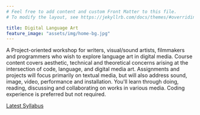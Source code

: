 ```yaml
---
# Feel free to add content and custom Front Matter to this file.
# To modify the layout, see https://jekyllrb.com/docs/themes/#overriding-theme-defaults

title: Digital Language Art
feature_image: "assets/img/home-bg.jpg"
---
```


A Project-oriented workshop for writers, visual/sound artists, filmmakers and programmers who wish to explore language art in digital media. Course content covers aesthetic, technical and theoretical concerns arising at the intersection of code, language, and digital media art. Assignments and projects will focus primarily on textual media, but will also address sound, image, video, performance and installation. You'll learn through doing, reading, discussing and collaborating on works in various media. Coding experience is preferred but not required.

[Latest Syllabus]()

